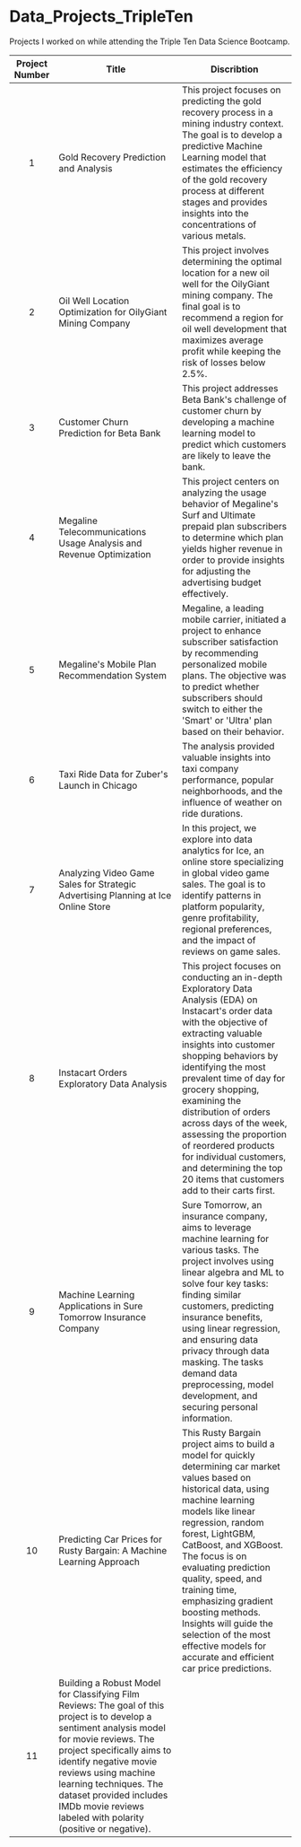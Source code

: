 # Data_Projects_TripleTen
Projects I worked on while attending the Triple Ten Data Science Bootcamp.

| Project Number | Title | Discribtion |
| :------------: | ------| ------------|
| 1 | Gold Recovery Prediction and Analysis | This project focuses on predicting the gold recovery process in a mining industry context. The goal is to develop a predictive Machine Learning model that estimates the efficiency of the gold recovery process at different stages and provides insights into the concentrations of various metals. |
| 2 | Oil Well Location Optimization for OilyGiant Mining Company | This project involves determining the optimal location for a new oil well for the OilyGiant mining company. The final goal is to recommend a region for oil well development that maximizes average profit while keeping the risk of losses below 2.5%. |
| 3 | Customer Churn Prediction for Beta Bank | This project addresses Beta Bank's challenge of customer churn by developing a machine learning model to predict which customers are likely to leave the bank.|
| 4 | Megaline Telecommunications Usage Analysis and Revenue Optimization | This project centers on analyzing the usage behavior of Megaline's Surf and Ultimate prepaid plan subscribers to determine which plan yields higher revenue in order to provide insights for adjusting the advertising budget effectively.|
| 5 | Megaline's Mobile Plan Recommendation System | Megaline, a leading mobile carrier, initiated a project to enhance subscriber satisfaction by recommending personalized mobile plans. The objective was to predict whether subscribers should switch to either the 'Smart' or 'Ultra' plan based on their behavior. |
| 6 | Taxi Ride Data for Zuber's Launch in Chicago | The analysis provided valuable insights into taxi company performance, popular neighborhoods, and the influence of weather on ride durations. |
| 7 | Analyzing Video Game Sales for Strategic Advertising Planning at Ice Online Store | In this project, we explore into data analytics for Ice, an online store specializing in global video game sales. The goal is to identify patterns in platform popularity, genre profitability, regional preferences, and the impact of reviews on game sales.|
| 8 | Instacart Orders Exploratory Data Analysis | This project focuses on conducting an in-depth Exploratory Data Analysis (EDA) on Instacart's order data with the objective of extracting valuable insights into customer shopping behaviors by identifying the most prevalent time of day for grocery shopping, examining the distribution of orders across days of the week, assessing the proportion of reordered products for individual customers, and determining the top 20 items that customers add to their carts first.|
| 9 | Machine Learning Applications in Sure Tomorrow Insurance Company | Sure Tomorrow, an insurance company, aims to leverage machine learning for various tasks. The project involves using linear algebra and ML to solve four key tasks: finding similar customers, predicting insurance benefits, using linear regression, and ensuring data privacy through data masking. The tasks demand data preprocessing, model development, and securing personal information.|
| 10 | Predicting Car Prices for Rusty Bargain: A Machine Learning Approach | This Rusty Bargain project aims to build a model for quickly determining car market values based on historical data, using machine learning models like linear regression, random forest, LightGBM, CatBoost, and XGBoost. The focus is on evaluating prediction quality, speed, and training time, emphasizing gradient boosting methods. Insights will guide the selection of the most effective models for accurate and efficient car price predictions.|
| 11 | Building a Robust Model for Classifying Film Reviews: The goal of this project is to develop a sentiment analysis model for movie reviews. The project specifically aims to identify negative movie reviews using machine learning techniques. The dataset provided includes IMDb movie reviews labeled with polarity (positive or negative).|

